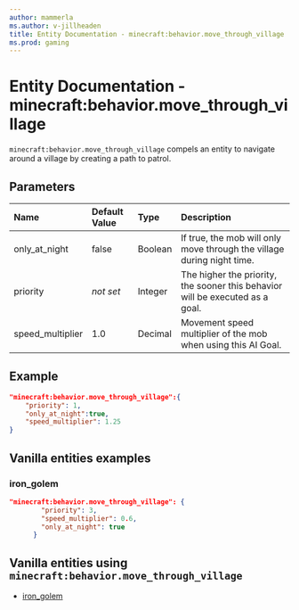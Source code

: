 ```yaml
---
author: mammerla
ms.author: v-jillheaden
title: Entity Documentation - minecraft:behavior.move_through_village
ms.prod: gaming
---
```


# Entity Documentation - minecraft:behavior.move_through_village

`minecraft:behavior.move_through_village` compels an entity to navigate around a village by creating a path to patrol.

## Parameters

|Name |Default Value  |Type  |Description  |
|:----------|:----------|:----------|:----------|
|only_at_night| false| Boolean| If true, the mob will only move through the village during night time. |
|priority|*not set*|Integer|The higher the priority, the sooner this behavior will be executed as a goal.|
|speed_multiplier| 1.0| Decimal| Movement speed multiplier of the mob when using this AI Goal. |

## Example

```json
"minecraft:behavior.move_through_village":{
    "priority": 1,
    "only_at_night":true,
    "speed_multiplier": 1.25
}
```

## Vanilla entities examples

### iron_golem

```json
"minecraft:behavior.move_through_village": {
        "priority": 3,
        "speed_multiplier": 0.6,
        "only_at_night": true
      }
```

## Vanilla entities using `minecraft:behavior.move_through_village`

- [iron_golem](../../../../Source/VanillaBehaviorPack_Snippets/entities/iron_golem.md)

